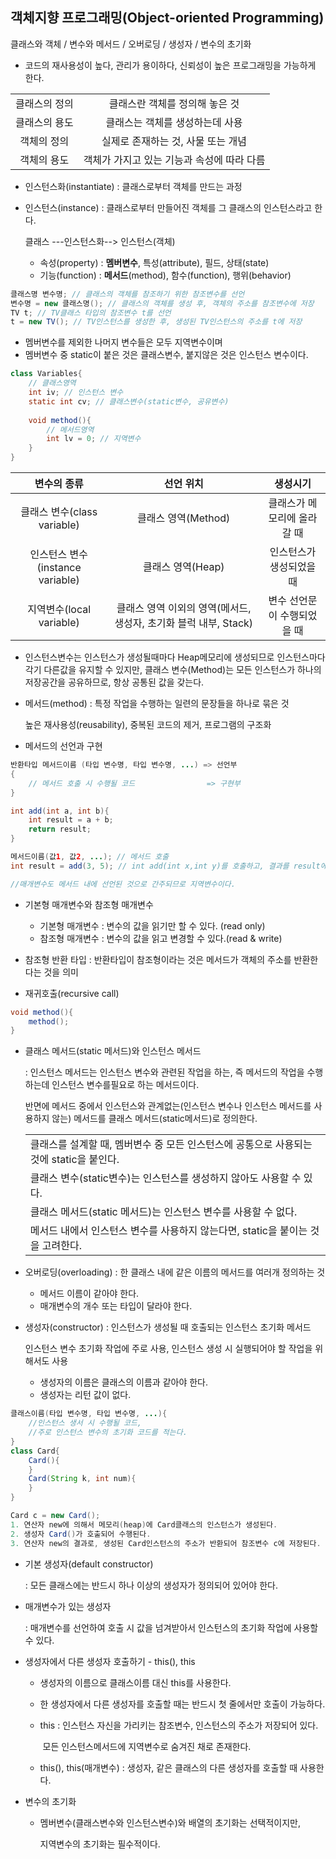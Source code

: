 ## 객체지향 프로그래밍(Object-oriented Programming)

클래스와 객체 / 변수와 메서드 / 오버로딩 / 생성자 / 변수의 초기화

* 코드의 재사용성이 높다, 관리가 용이하다, 신뢰성이 높은 프로그래밍을 가능하게 한다.

|               |                                            |
| :-----------: | :----------------------------------------: |
| 클래스의 정의 |       클래스란 객체를 정의해 놓은 것       |
| 클래스의 용도 |      클래스는 객체를 생성하는데 사용       |
|  객체의 정의  |     실제로 존재하는 것, 사물 또는 개념     |
|  객체의 용도  | 객체가 가지고 있는 기능과 속성에 따라 다름 |

* 인스턴스화(instantiate) : 클래스로부터 객체를 만드는 과정

* 인스턴스(instance) : 클래스로부터 만들어진 객체를 그 클래스의 인스턴스라고 한다.

  클래스   ---인스턴스화--> 인스턴스(객체)

  * 속성(property) : **멤버변수**, 특성(attribute), 필드, 상태(state)
  * 기능(function) : **메서드**(method), 함수(function), 행위(behavior)

```java
클래스명 변수명; // 클래스의 객체를 참조하기 위한 참조변수를 선언
변수명 = new 클래스명(); // 클래스의 객체를 생성 후, 객체의 주소를 참조변수에 저장
TV t; // TV클래스 타입의 참조변수 t를 선언
t = new TV(); // TV인스턴스를 생성한 후, 생성된 TV인스턴스의 주소를 t에 저장
```



* 멤버변수를 제외한 나머지 변수들은 모두 지역변수이며
* 멤버변수 중 static이 붙은 것은 클래스변수, 붙지않은 것은 인스턴스 변수이다.

```java
class Variables{
	// 클래스영역
	int iv; // 인스턴스 변수
	static int cv; // 클래스변수(static변수, 공유변수)
	
	void method(){
		// 메서드영역
		int lv = 0; // 지역변수
	}
}
```

|           변수의 종류            |                          선언 위치                           |          생성시기           |
| :------------------------------: | :----------------------------------------------------------: | :-------------------------: |
|   클래스 변수(class variable)    |                     클래스 영역(Method)                      | 클래스가 메모리에 올라갈 때 |
| 인스턴스 변수(instance variable) |                      클래스 영역(Heap)                       |  인스턴스가 생성되었을 때   |
|     지역변수(local variable)     | 클래스 영역 이외의 영역(메서드, 생성자, 초기화 블럭 내부, Stack) | 변수 선언문이 수행되었을 때 |

* 인스턴스변수는 인스턴스가 생성될때마다 Heap메모리에 생성되므로 인스턴스마다 각기 다른값을 유지할 수 있지만, 클래스 변수(Method)는 모든 인스턴스가 하나의 저장공간을 공유하므로, 항상 공통된 값을 갖는다.



* 메서드(method) : 특정 작업을 수행하는 일련의 문장들을 하나로 묶은 것

  높은 재사용성(reusability), 중복된 코드의 제거, 프로그램의 구조화

* 메서드의 선언과 구현

```java
반환타입 메서드이름 (타입 변수명, 타입 변수명, ...) => 선언부
{
	// 메서드 호출 시 수행될 코드 				  => 구현부
}

int add(int a, int b){
	int result = a + b;
	return result;
}

메서드이름(값1, 값2, ...); // 메서드 호출
int result = add(3, 5); // int add(int x,int y)를 호출하고, 결과를 result에 저장

//매개변수도 메서드 내에 선언된 것으로 간주되므로 지역변수이다.
```



* 기본형 매개변수와 참조형 매개변수
  * 기본형 매개변수 : 변수의 값을 읽기만 할 수 있다. (read only)
  * 참조형 매개변수 : 변수의 값을 읽고 변경할 수 있다.(read & write)
* 참조형 반환 타입 : 반환타입이 참조형이라는 것은 메서드가 객체의 주소를 반환한다는 것을 의미

* 재귀호출(recursive call)

```java
void method(){
	method();
}
```

* 클래스 메서드(static 메서드)와 인스턴스 메서드

  : 인스턴스 메서드는 인스턴스 변수와 관련된 작업을 하는, 즉 메서드의 작업을 수행하는데 인스턴스 변수를필요로 하는 메서드이다.

    반면에 메서드 중에서 인스턴스와 관계없는(인스턴스 변수나 인스턴스 메서드를 사용하지 않는) 메서드를 클래스 메서드(static메서드)로 정의한다.

  |                                                              |
  | :----------------------------------------------------------- |
  | 클래스를 설계할 때, 멤버변수 중 모든 인스턴스에 공통으로 사용되는 것에 static을 붙인다. |
  | 클래스 변수(static변수)는 인스턴스를 생성하지 않아도 사용할 수 있다. |
  | 클래스 메서드(static 메서드)는 인스턴스 변수를 사용할 수 없다. |
  | 메서드 내에서 인스턴스 변수를 사용하지 않는다면, static을 붙이는 것을 고려한다. |

  

* 오버로딩(overloading) : 한 클래스 내에 같은 이름의 메서드를 여러개 정의하는 것

  * 메서드 이름이 같아야 한다.
  * 매개변수의 개수 또는 타입이 달라야 한다.

* 생성자(constructor) : 인스턴스가 생성될 때 호출되는 인스턴스 초기화 메서드

   인스턴스 변수 초기화 작업에 주로 사용, 인스턴스 생성 시 실행되어야 할 작업을 위해서도 사용

  * 생성자의 이름은 클래스의 이름과 같아야 한다.
  * 생성자는 리턴 값이 없다.

```java
클래스이름(타입 변수명, 타입 변수명, ...){
	//인스턴스 생서 시 수행될 코드,
	//주로 인스턴스 변수의 초기화 코드를 적는다.
}
class Card{
	Card(){
	}
	Card(String k, int num){
	}
}
```

```java
Card c = new Card();
1. 연산자 new에 의해서 메모리(heap)에 Card클래스의 인스턴스가 생성된다.
2. 생성자 Card()가 호출되어 수행된다.
3. 연산자 new의 결과로, 생성된 Card인스턴스의 주소가 반환되어 참조변수 c에 저장된다.
```


* 기본 생성자(default constructor)

  : 모든 클래스에는 반드시 하나 이상의 생성자가 정의되어 있어야 한다.

* 매개변수가 있는 생성자

  : 매개변수를 선언하여 호출 시 값을 넘겨받아서 인스턴스의 초기화 작업에 사용할 수 있다.



* 생성자에서 다른 생성자 호출하기 - this(), this

  * 생성자의 이름으로 클래스이름 대신 this를 사용한다.

  * 한 생성자에서 다른 생성자를 호출할 때는 반드시 첫 줄에서만 호출이 가능하다.

  * this : 인스턴스 자신을 가리키는 참조변수, 인스턴스의 주소가 저장되어 있다. 

    ​			모든 인스턴스메서드에 지역변수로 숨겨진 채로 존재한다.

  * this(), this(매개변수) : 생성자, 같은 클래스의 다른 생성자를 호출할 때 사용한다.



* 변수의 초기화

  * 멤버변수(클래스변수와 인스턴스변수)와 배열의 초기화는 선택적이지만,

     지역변수의 초기화는 필수적이다.

